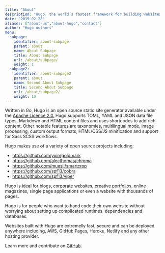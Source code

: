 ```yaml
---
title: "About"
description: "Hugo, the world’s fastest framework for building websites"
date: "2019-02-28"
aliases: ["about-us","about-hugo","contact"]
author: "Hugo Authors"
menu:
  subpage:
    identifier: about-subpage
    parent: about
    name: About Subpage
    title: About Subpage
    url: /about/subpage/
    weight: 1
  subpage2:
    identifier: about-subpage2
    parent: about
    name: Second About Subpage
    title: Second About Subpage
    url: /about/subpage2/
    weight: 10
---
```


Written in Go, Hugo is an open source static site generator available under the [Apache Licence 2.0.](https://github.com/gohugoio/hugo/blob/master/LICENSE) Hugo supports TOML, YAML and JSON data file types, Markdown and HTML content files and uses shortcodes to add rich content. Other notable features are taxonomies, multilingual mode, image processing, custom output formats, HTML/CSS/JS minification and support for Sass SCSS workflows.

Hugo makes use of a variety of open source projects including:

* https://github.com/yuin/goldmark
* https://github.com/alecthomas/chroma
* https://github.com/muesli/smartcrop
* https://github.com/spf13/cobra
* https://github.com/spf13/viper

Hugo is ideal for blogs, corporate websites, creative portfolios, online magazines, single page applications or even a website with thousands of pages.

Hugo is for people who want to hand code their own website without worrying about setting up complicated runtimes, dependencies and databases.

Websites built with Hugo are extremelly fast, secure and can be deployed anywhere including, AWS, GitHub Pages, Heroku, Netlify and any other hosting provider.

Learn more and contribute on [GitHub](https://github.com/gohugoio).




